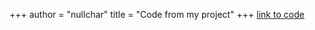 +++
author = "nullchar"
title = "Code from my project"
+++
[link to code](https://github.com/rcNullcharacter/foo/blob/main/content/english/post/Code/copy_of_full_gastrulation%20(1).Rmd)
